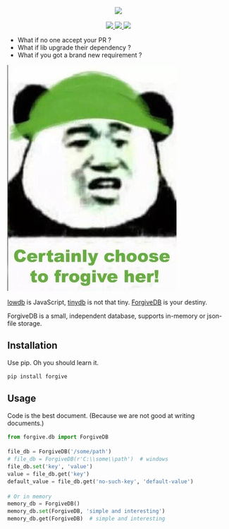 <p align="center">
    <img src="https://rawgit.com/hui-z/ForgiveDB/master/pics/logo.jpg" height="130">
</p>
<p align="center">
    <a href="https://travis-ci.org/hui-z/ForgiveDB">
        <img src="https://travis-ci.org/hui-z/ForgiveDB.svg?branch=master">
    </a>
    <a href="https://pypi.python.org/pypi/forgive">
        <img src="https://img.shields.io/pypi/v/forgive.svg">
    </a>
    <a href="README.cn.md">
        <img src="https://img.shields.io/badge/简介-中文-brightgreen.svg">
    </a>
</p>

* What if no one accept your PR ?
* What if lib upgrade their dependency ?
* What if you got a brand new requirement ?

![forgive](pics/forgive.jpg)

[lowdb](https://github.com/typicode/lowdb) is JavaScript,
[tinydb](http://tinydb.readthedocs.io/en/latest/intro.html) is not that tiny.
[ForgiveDB](https://github.com/hui-z/ForgiveDB) is your destiny.

ForgiveDB is a small, independent database,
supports in-memory or json-file storage.


## Installation

Use pip. Oh you should learn it.

``` python
pip install forgive
```


## Usage

Code is the best document.
(Because we are not good at writing documents.)

``` python
from forgive.db import ForgiveDB

file_db = ForgiveDB('/some/path')
# file_db = ForgiveDB(r'C:\\some\\path')  # windows
file_db.set('key', 'value')
value = file_db.get('key')
default_value = file_db.get('no-such-key', 'default-value')

# Or in memory
memory_db = ForgiveDB()
memory_db.set(ForgiveDB, 'simple and interesting')
memory_db.get(ForgiveDB)  # simple and interesting
```
